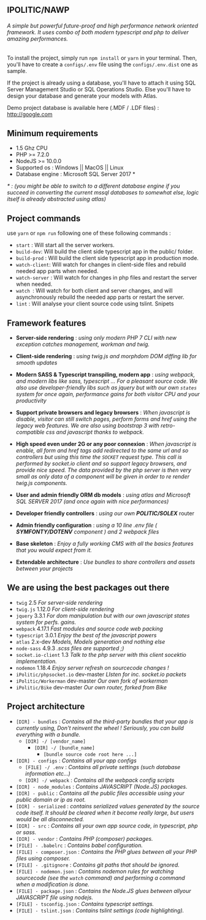 ## **IPOLITIC/NAWP** 
###### A simple but powerful future-proof and high performance network oriented framework. It uses combo of both modern typescript and php to deliver amazing performances. 

To install the project, simply run `npm install` or `yarn` in your terminal.
Then, you'll have to create a `configs/.env` file using the `configs/.env.dist` one as sample.

If the project is already using a database, you'll have to attach it using SQL Server Management Studio or SQL Operations Studio. Else you'll have to design your database and generate your models with Atlas.

Demo project database is available here (.MDF / .LDF files)  :  http://google.com 

## Minimum requirements 
- 1.5 Ghz CPU
- PHP >= 7.2.0 
- NodeJS  >= 10.0.0 
- Supported os : Windows || MacOS || Linux 
- Database engine : Microsoft SQL Server 2017 *

_* : (you might be able to switch to a different database engine if you succeed in converting the current mssql databases to somewhat else, logic itself is already abstracted using atlas)_

## Project commands 

use `yarn` or `npm run` following one of these following commands :

- `start` : Will start all the server workers.
- `build-dev`: Will build the client side typescript app in the public/ folder.
- `build-prod` : Will build the client side typescript app in production mode.
- `watch-client`: Will watch for changes in client-side files and rebuild needed app parts when needed.
- `watch-server` : Will watch for changes in php files and restart the server when needed.
- `watch `: Will watch for both client and server changes, and will asynchronously rebuild the needed app parts or restart the server.
- `lint` : Will analyse your client source code using tslint. Snipets

## Framework features

 - **Server-side rendering** :  _using only modern PHP 7 CLI with new exception catches management, workman and twig._ 
 
 - **Client-side rendering** :  _using twig.js and morphdom DOM diffing lib for smooth updates_ 
 
 - **Modern SASS & Typescript transpiling, modern app** :  _using webpack, and modern libs like sass, typescript ... For a pleasant source code. 
 We also use developer-friendly libs such as jquery but with our own `states` system for once again, performance gains for both visitor CPU and your productivity_ 
 
 - **Support private browsers and legacy browsers** : _When javascript _is disable_, visitor can still switch pages, perform forms and href using the legacy web features. 
   We are also using bootstrap 3 with retro-compatible css and javascript thanks to webpack._
 
 - **High speed even under 2G or any poor connexion** : _When javascript _is enable_, all form and href tags add redirected to the same url and so controllers but using this time the `SOCKET` request type. This call is performed by socket.io client and so support legacy browsers, and provide nice speed.
 The data provided by the php server is then very small as only data of a component will be given in order to re render twig.js components._ 
 
 - **User and admin friendly ORM db models** : _using atlas and Microsoft SQL SERVER 2017 (and once again with nice performances)_
 
 - **Developer friendly controllers** :  _using our own **POLITIC/SOLEX**_ router
 
 - **Admin friendly configuration** :  _using a 10 line .env file ( **SYMFONTY/DOTENV** component ) and 2 webpack files_
 
 - **Base skeleton** : _Enjoy a fully working CMS with all the basics features that you would expect from it._
 
 - **Extendable architecture** : _Use bundles to share controllers and assets between your projects_

## We are using the best packages out there
- `twig` 2.5 _For server-side rendering_
- `twig.js` 1.12.0 _For client-side rendering_
- `jquery` 3.3.1 _For dom manipulation but with our own javascript states system for perfs. gains._
- `webpack` 4.17.1 _Fast modules and source code web packing_ 
- `typescript` 3.0.1 _Enjoy the best of the javascript powers_
- `atlas` 2.x-dev _Models, Models generation and nothing else_
- `node-sass` 4.9.3 _.scss files are supported ;)_
- `socket.io-client` 1.3 _Talk to the php server with this client socektio implementation._ 
- `nodemon` 1.18.4 _Enjoy server refresh on sourcecode changes !_ 
- `iPolitic/phpsocket.io` dev-master _LIsten for inc. socket.io packets_ 
- `iPolitic/Workerman` dev-master _Our own fork of workerman_
- `iPolitic/Bike` dev-master _Our own router, forked from Bike_

## Project architecture 

- `[DIR] - bundles` : _Contains all the third-party bundles that your app is currently using, Don't reinvent the wheel ! Seriously, you can build everything with a bundle._ 
   - `[DIR] -/ [vendor_name]` 
        - `[DIR] -/ [bundle_name]` 
             - `[bundle source code root here ...]` 
- `[DIR] - configs` :  _Contains all your app configs_ 
   - `[FILE] -/ .env` : _Contains all private settings (such database information etc...)_
   - `[DIR] -/ webpack` : _Contains all the webpack config scripts_
- `[DIR] - node_modules` : _Contains JAVASCRIPT (Node.JS) packages._
- `[DIR] - public` : _Contains all the public files accessible using your public domain or ip as root._
- `[DIR] - serialized` : _contains serialized values generated by the source code itself. It should be cleared when it become really large, but users would be all disconnected._ 
- `[DIR] - src` : _Contains all your own app source code, in typescript, php or sass._
- `[DIR] - vendor` : _Contains PHP (composer) packages._
- `[FILE] - .babelrc` : _Contains babel configuration._
- `[FILE] - composer.json` : _Contains the PHP glues between all your PHP files using composer._ 
- `[FILE] - .gitignore` : _Contains git paths that should be ignored._
- `[FILE] - nodemon.json` : _Contains nodemon rules for watching sourcecode (see the `watch` command) and performing a command when a modification is done._
- `[FILE] - package.json` : _Contains the Node.JS glues between allyour JAVASCRIPT file using nodejs._
- `[FILE] - tsconfig.json` : _Contains typescript settings._
- `[FILE] - tslint.json` : _Contains tslint settings (code highlighting)._ 
